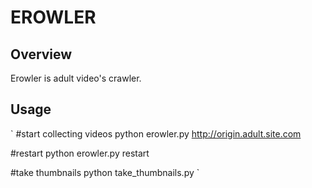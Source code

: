 # EROWLER

## Overview
Erowler is adult video's crawler.

## Usage

`
#start collecting videos
python erowler.py http://origin.adult.site.com

#restart
python erowler.py restart

#take thumbnails
python take_thumbnails.py
`
